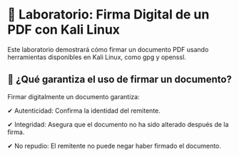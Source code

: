 # 🔬 Laboratorio: Firma Digital de un PDF con Kali Linux

Este laboratorio demostrará cómo firmar un documento PDF usando herramientas disponibles en Kali Linux, como gpg y openssl. 

## 📌 ¿Qué garantiza el uso de firmar un documento?

Firmar digitalmente un documento garantiza:

✔ Autenticidad: Confirma la identidad del remitente.

✔ Integridad: Asegura que el documento no ha sido alterado después de la firma.

✔ No repudio: El remitente no puede negar haber firmado el documento.
